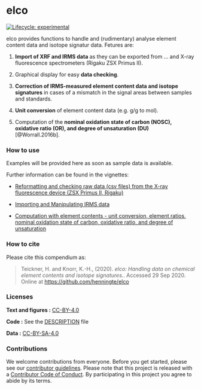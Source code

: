 
<!-- README.md is generated from README.Rmd. Please edit that file -->

# elco

<!-- badges: start -->

[![Lifecycle:
experimental](https://img.shields.io/badge/lifecycle-experimental-orange.svg)](https://www.tidyverse.org/lifecycle/#experimental)
<!-- badges: end -->

elco provides functions to handle and (rudimentary) analyse element
content data and isotope signatur data. Fetures are:

1.  **Import of XRF and IRMS data** as they can be exported from … and
    X-ray fluorescence spectrometers (Rigaku ZSX Primus II).

2.  Graphical display for easy **data checking**.

3.  **Correction of IRMS-measured element content data and isotope
    signatures** in cases of a mismatch in the signal areas between
    samples and standards.

4.  **Unit conversion** of element content data (e.g. g/g to mol).

5.  Computation of the **nominal oxidation state of carbon (NOSC),
    oxidative ratio (OR), and degree of unsaturation (DU)**
    \[@Worrall.2016b\].

### How to use

Examples will be provided here as soon as sample data is available.

Further information can be found in the vignettes:

  - [Reformatting and checking raw data (csv files) from the X-ray
    fluorescence device (ZSX Primus II, Rigaku)](vignettes/v001-xrf.Rmd)

  - [Importing and Manipulating IRMS
    data](vignettes/v002-irms-functions.Rmd)

  - [Computation with element contents - unit conversion, element
    ratios, nominal oxidation state of carbon, oxidative ratio, and
    degree of unsaturation](vignettes/v004-element-ratios.Rmd)

### How to cite

Please cite this compendium as:

> Teickner, H. and Knorr, K.-H., (2020). *elco: Handling data on
> chemical element contents and isotope signatures.*. Accessed 29 Sep
> 2020. Online at <https://github.com/henningte/elco>

### Licenses

**Text and figures :**
[CC-BY-4.0](http://creativecommons.org/licenses/by/4.0/)

**Code :** See the [DESCRIPTION](DESCRIPTION) file

**Data :**
[CC-BY-SA-4.0](https://creativecommons.org/licenses/by-sa/4.0/deed.en)

### Contributions

We welcome contributions from everyone. Before you get started, please
see our [contributor guidelines](CONTRIBUTING.md). Please note that this
project is released with a [Contributor Code of Conduct](CONDUCT.md). By
participating in this project you agree to abide by its terms.
